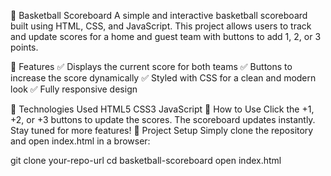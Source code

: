 🏀 Basketball Scoreboard
A simple and interactive basketball scoreboard built using HTML, CSS, and JavaScript. This project allows users to track and update scores for a home and guest team with buttons to add 1, 2, or 3 points.

🚀 Features
✅ Displays the current score for both teams
✅ Buttons to increase the score dynamically
✅ Styled with CSS for a clean and modern look
✅ Fully responsive design

📌 Technologies Used
HTML5
CSS3
JavaScript
🎯 How to Use
Click the +1, +2, or +3 buttons to update the scores.
The scoreboard updates instantly.
Stay tuned for more features!
📂 Project Setup
Simply clone the repository and open index.html in a browser:

git clone your-repo-url
cd basketball-scoreboard
open index.html
